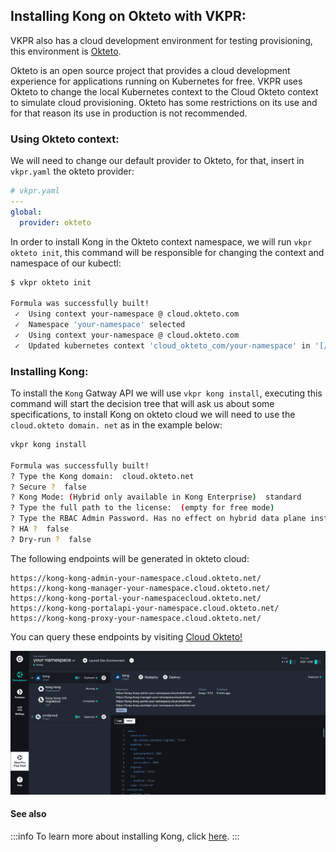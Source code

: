 
## Installing Kong on Okteto with VKPR:


VKPR also has a cloud development environment for testing provisioning, this environment is [Okteto](https://www.okteto.com/).

Okteto is an open source project that provides a cloud development experience for applications running on Kubernetes for free. VKPR uses Okteto to change the local Kubernetes context to the Cloud Okteto context to simulate cloud provisioning. Okteto has some restrictions on its use and for that reason its use in production is not recommended.


### Using Okteto context:

We will need to change our default provider to Okteto, for that, insert in `vkpr.yaml` the okteto provider:

```yaml
# vkpr.yaml
---
global:
  provider: okteto
```

In order to install Kong in the Okteto context namespace, we will run `vkpr okteto init`, this command will be responsible for changing the context and namespace of our kubectl:

```sh
$ vkpr okteto init

Formula was successfully built!
 ✓  Using context your-namespace @ cloud.okteto.com
 ✓  Namespace 'your-namespace' selected
 ✓  Using context your-namespace @ cloud.okteto.com
 ✓  Updated kubernetes context 'cloud_okteto_com/your-namespace' in '[/home/user/.kube/config]'
```

### Installing Kong:

To install the `Kong` Gatway API we will use `vkpr kong install`, executing this command will start the decision tree that will ask us about some specifications, to install Kong on okteto cloud we will need to use the `cloud.okteto domain. net` as in the example below:

```sh
vkpr kong install

Formula was successfully built!
? Type the Kong domain:  cloud.okteto.net
? Secure ?  false
? Kong Mode: (Hybrid only available in Kong Enterprise)  standard
? Type the full path to the license:  (empty for free mode)
? Type the RBAC Admin Password. Has no effect on hybrid data plane installations:  vkpr123
? HA ?  false
? Dry-run ?  false
```

The following endpoints will be generated in okteto cloud:

```
https://kong-kong-admin-your-namespace.cloud.okteto.net/
https://kong-kong-manager-your-namespace.cloud.okteto.net/
https://kong-kong-portal-your-namespacecloud.okteto.net/
https://kong-kong-portalapi-your-namespace.cloud.okteto.net/
https://kong-kong-proxy-your-namespace.cloud.okteto.net/
```
You can query these endpoints by visiting [Cloud Okteto!](https://cloud.okteto.com/)

![Okteto Cloud UI](/img/cloud-dev/okteto.png)

#### See also
:::info
 To learn more about installing Kong, click [here](/docs/commands/kong/install).
:::